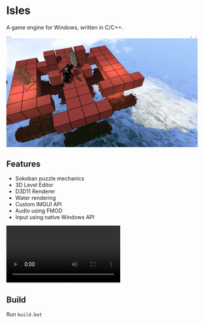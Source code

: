 
# Isles
A game engine for Windows, written in C/C++.

![Screenshot](./assets/screenshot.png)

## Features
  - Sokoban puzzle mechanics
  - 3D Level Editor
  - D3D11 Renderer
  - Water rendering
  - Custom IMGUI API
  - Audio using FMOD
  - Input using native Windows API

![](./assets/capture.mp4)

## Build
Run `build.bat`
